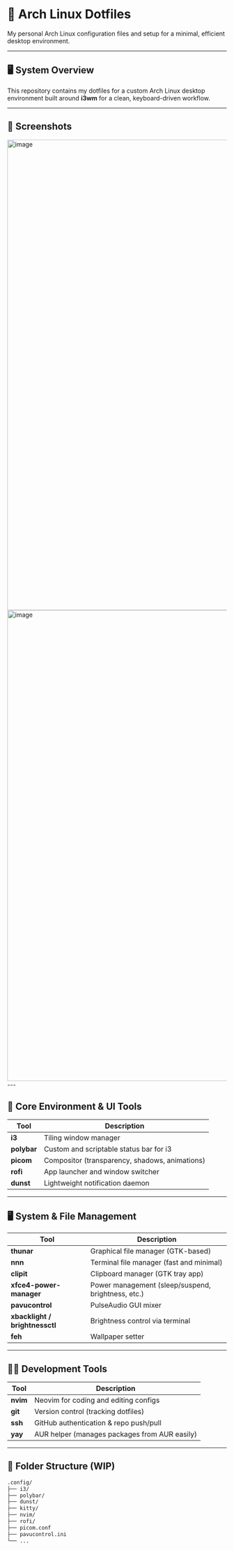 # 🐧 Arch Linux Dotfiles

My personal Arch Linux configuration files and setup for a minimal, efficient desktop environment.

---

## 🖥️ System Overview

This repository contains my dotfiles for a custom Arch Linux desktop environment built around **i3wm** for a clean, keyboard-driven workflow.

---

## 📸 Screenshots
<img width="1920" height="1079" alt="image" src="https://github.com/user-attachments/assets/cc7de9f7-80ff-47f3-ba22-e0ce5feb63c3" />
<img width="1920" height="1080" alt="image" src="https://github.com/user-attachments/assets/9def487e-6d75-4bc2-8363-3705aa567303" />
---

## 🧠 Core Environment & UI Tools

| Tool     | Description |
|----------|-------------|
| **i3**   | Tiling window manager |
| **polybar** | Custom and scriptable status bar for i3 |
| **picom** | Compositor (transparency, shadows, animations) |
| **rofi**  | App launcher and window switcher |
| **dunst** | Lightweight notification daemon |

---

## 🖥️ System & File Management

| Tool                | Description |
|---------------------|-------------|
| **thunar**          | Graphical file manager (GTK-based) |
| **nnn**             | Terminal file manager (fast and minimal) |
| **clipit**          | Clipboard manager (GTK tray app) |
| **xfce4-power-manager** | Power management (sleep/suspend, brightness, etc.) |
| **pavucontrol**     | PulseAudio GUI mixer |
| **xbacklight / brightnessctl** | Brightness control via terminal |
| **feh** | Wallpaper setter |

---

## 🧑‍💻 Development Tools

| Tool     | Description |
|----------|-------------|
| **nvim** | Neovim for coding and editing configs |
| **git**  | Version control (tracking dotfiles) |
| **ssh**  | GitHub authentication & repo push/pull |
| **yay**  | AUR helper (manages packages from AUR easily) |

---

## 📂 Folder Structure (WIP)

```bash
.config/
├── i3/
├── polybar/
├── dunst/
├── kitty/
├── nvim/
├── rofi/
├── picom.conf
├── pavucontrol.ini
└── ...

